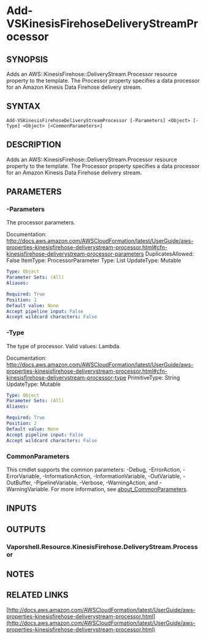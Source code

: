 # Add-VSKinesisFirehoseDeliveryStreamProcessor

## SYNOPSIS
Adds an AWS::KinesisFirehose::DeliveryStream.Processor resource property to the template.
The Processor property specifies a data processor for an Amazon Kinesis Data Firehose delivery stream.

## SYNTAX

```
Add-VSKinesisFirehoseDeliveryStreamProcessor [-Parameters] <Object> [-Type] <Object> [<CommonParameters>]
```

## DESCRIPTION
Adds an AWS::KinesisFirehose::DeliveryStream.Processor resource property to the template.
The Processor property specifies a data processor for an Amazon Kinesis Data Firehose delivery stream.

## PARAMETERS

### -Parameters
The processor parameters.

Documentation: http://docs.aws.amazon.com/AWSCloudFormation/latest/UserGuide/aws-properties-kinesisfirehose-deliverystream-processor.html#cfn-kinesisfirehose-deliverystream-processor-parameters
DuplicatesAllowed: False
ItemType: ProcessorParameter
Type: List
UpdateType: Mutable

```yaml
Type: Object
Parameter Sets: (All)
Aliases:

Required: True
Position: 1
Default value: None
Accept pipeline input: False
Accept wildcard characters: False
```

### -Type
The type of processor.
Valid values: Lambda.

Documentation: http://docs.aws.amazon.com/AWSCloudFormation/latest/UserGuide/aws-properties-kinesisfirehose-deliverystream-processor.html#cfn-kinesisfirehose-deliverystream-processor-type
PrimitiveType: String
UpdateType: Mutable

```yaml
Type: Object
Parameter Sets: (All)
Aliases:

Required: True
Position: 2
Default value: None
Accept pipeline input: False
Accept wildcard characters: False
```

### CommonParameters
This cmdlet supports the common parameters: -Debug, -ErrorAction, -ErrorVariable, -InformationAction, -InformationVariable, -OutVariable, -OutBuffer, -PipelineVariable, -Verbose, -WarningAction, and -WarningVariable. For more information, see [about_CommonParameters](http://go.microsoft.com/fwlink/?LinkID=113216).

## INPUTS

## OUTPUTS

### Vaporshell.Resource.KinesisFirehose.DeliveryStream.Processor
## NOTES

## RELATED LINKS

[http://docs.aws.amazon.com/AWSCloudFormation/latest/UserGuide/aws-properties-kinesisfirehose-deliverystream-processor.html](http://docs.aws.amazon.com/AWSCloudFormation/latest/UserGuide/aws-properties-kinesisfirehose-deliverystream-processor.html)

